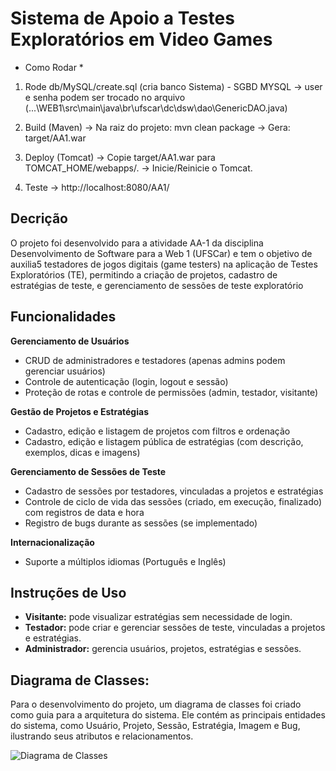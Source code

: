 # Sistema de Apoio a Testes Exploratórios em Video Games
* Como Rodar *
1. Rode db/MySQL/create.sql (cria banco Sistema) - SGBD MYSQL
    -> user e senha podem ser trocado no arquivo (...\WEB1\src\main\java\br\ufscar\dc\dsw\dao\GenericDAO.java)
   
3. Build (Maven)
  -> Na raiz do projeto: mvn clean package
  -> Gera: target/AA1.war
   
5. Deploy (Tomcat)
  -> Copie target/AA1.war para TOMCAT_HOME/webapps/.
  -> Inicie/Reinicie o Tomcat.
   
7. Teste
  -> http://localhost:8080/AA1/

## Decrição

O projeto foi desenvolvido para a atividade AA-1 da disciplina Desenvolvimento de Software para a Web 1 (UFSCar) e tem o objetivo de auxilia5 testadores de jogos digitais (game testers) na aplicação de Testes Exploratórios (TE), permitindo a criação de projetos, cadastro de estratégias de teste, e gerenciamento de sessões de teste exploratório

## Funcionalidades

**Gerenciamento de Usuários**
- CRUD de administradores e testadores (apenas admins podem gerenciar usuários)
- Controle de autenticação (login, logout e sessão)
- Proteção de rotas e controle de permissões (admin, testador, visitante)

**Gestão de Projetos e Estratégias**
- Cadastro, edição e listagem de projetos com filtros e ordenação
- Cadastro, edição e listagem pública de estratégias (com descrição, exemplos, dicas e imagens)

**Gerenciamento de Sessões de Teste**
- Cadastro de sessões por testadores, vinculadas a projetos e estratégias
- Controle de ciclo de vida das sessões (criado, em execução, finalizado) com registros de data e hora
- Registro de bugs durante as sessões (se implementado)

**Internacionalização**
- Suporte a múltiplos idiomas (Português e Inglês)

## Instruções de Uso

- **Visitante:** pode visualizar estratégias sem necessidade de login.
- **Testador:** pode criar e gerenciar sessões de teste, vinculadas a projetos e estratégias.
- **Administrador:** gerencia usuários, projetos, estratégias e sessões.

## Diagrama de Classes:

Para o desenvolvimento do projeto, um diagrama de classes foi criado como guia para a arquitetura do sistema. Ele contém as principais entidades do sistema, como Usuário, Projeto, Sessão, Estratégia, Imagem e Bug, ilustrando seus atributos e relacionamentos. 

![Diagrama de Classes](https://github.com/user-attachments/assets/9a89ed55-81f2-4ef5-8066-f390b99b0a99)
